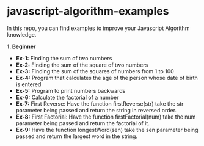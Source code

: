 # javascript-algorithm-examples
In this repo, you can find examples to improve your Javascript Algorithm knowledge.

**1. Beginner**
   -  **Ex-1:** Finding the sum of two numbers
   -  **Ex-2:** Finding the sum of the square of two numbers
   -  **Ex-3:** Finding the sum of the squares of numbers from 1 to 100
   -  **Ex-4:** Program that calculates the age of the person whose date of birth is entered
   -  **Ex-5:** Program to print numbers backwards
   -  **Ex-6:** Calculate the factorial of a number
   -  **Ex-7:** First Reverse: Have the function firstReverse(str) take the str parameter being passed and return the string in reversed order.
   -  **Ex-8:** First Factorial: Have the function firstFactorial(num) take the num parameter being passed and return the factorial of it.
   -  **Ex-9:** Have the function longestWord(sen) take the sen parameter being passed and return the largest word in the string.


